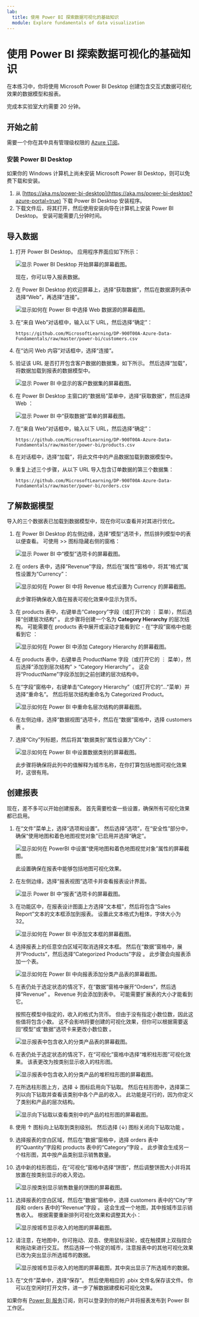 ```yaml
---
lab:
  title: 使用 Power BI 探索数据可视化的基础知识
  module: Explore fundamentals of data visualization
---
```


# 使用 Power BI 探索数据可视化的基础知识

在本练习中，你将使用 Microsoft Power BI Desktop 创建包含交互式数据可视化效果的数据模型和报表。

完成本实验室大约需要 20 分钟。

## 开始之前

需要一个你在其中具有管理级权限的 [Azure 订阅](https://azure.microsoft.com/free)。

### 安装 Power BI Desktop

如果你的 Windows 计算机上尚未安装 Microsoft Power BI Desktop，则可以免费下载和安装。

1. 从 [https://aka.ms/power-bi-desktop](https://aka.ms/power-bi-desktop?azure-portal=true) 下载 Power BI Desktop 安装程序。
1. 下载文件后，将其打开，然后使用安装向导在计算机上安装 Power BI Desktop。 安装可能需要几分钟时间。

## 导入数据

1. 打开 Power BI Desktop。 应用程序界面应如下所示：

    ![显示 Power BI Desktop 开始屏幕的屏幕截图。](images/power-bi-start.png)

    现在，你可以导入报表数据。

1. 在 Power BI Desktop 的欢迎屏幕上，选择“获取数据”，然后在数据源列表中选择“Web”，再选择“连接”。

    ![显示如何在 Power BI 中选择 Web 数据源的屏幕截图。](images/web-source.png)

1. 在“来自 Web”对话框中，输入以下 URL，然后选择“确定”：

    ```
    https://github.com/MicrosoftLearning/DP-900T00A-Azure-Data-Fundamentals/raw/master/power-bi/customers.csv
    ```

1. 在“访问 Web 内容”对话框中，选择“连接”。

1. 验证该 URL 是否打开包含客户数据的数据集，如下所示。 然后选择“加载”，将数据加载到报表的数据模型中。

    ![显示 Power BI 中显示的客户数据集的屏幕截图。](images/customers.png)

1. 在 Power BI Desktop 主窗口的“数据局”菜单中，选择“获取数据”，然后选择 Web ：

    ![显示 Power BI 中“获取数据”菜单的屏幕截图。](images/get-data.png)

1. 在“来自 Web”对话框中，输入以下 URL，然后选择“确定”：

    ```
    https://github.com/MicrosoftLearning/DP-900T00A-Azure-Data-Fundamentals/raw/master/power-bi/products.csv
    ```

1. 在对话框中，选择“加载”，将此文件中的产品数据加载到数据模型中。

1. 重复上述三个步骤，从以下 URL 导入包含订单数据的第三个数据集：

    ```
    https://github.com/MicrosoftLearning/DP-900T00A-Azure-Data-Fundamentals/raw/master/power-bi/orders.csv
    ```

## 了解数据模型

导入的三个数据表已加载到数据模型中，现在你可以查看并对其进行优化。

1. 在 Power BI Desktop 的左侧边缘，选择“模型”选项卡，然后排列模型中的表以便查看。 可使用 >> 图标隐藏右侧的窗格：

    ![显示 Power BI 中“模型”选项卡的屏幕截图。](images/model-tab.png)

1. 在 orders 表中，选择“Revenue”字段，然后在“属性”窗格中，将其“格式”属性设置为“Currency”：

    ![显示如何在 Power BI 中将 Revenue 格式设置为 Currency 的屏幕截图。](images/revenue-currency.png)

    此步骤将确保收入值在报表可视化效果中显示为货币。

1. 在 products 表中，右键单击“Category”字段（或打开它的 &vellip; 菜单），然后选择“创建层次结构”  。 此步骤将创建一个名为 **Category Hierarchy** 的层次结构。 可能需要在 products 表中展开或滚动才能看到它 - 在“字段”窗格中也能看到它 ：

    ![显示如何在 Power BI 中添加 Category Hierarchy 的屏幕截图。](images/category-hierarchy.png)

1. 在 products 表中，右键单击 ProductName 字段（或打开它的 &vellip; 菜单），然后选择“添加到层次结构” > “Category Hierarchy”   。 这会将“ProductName”字段添加到之前创建的层次结构中。
1. 在“字段”窗格中，右键单击“Category Hierarchy”（或打开它的“…”菜单）并选择“重命名”。 然后将层次结构重命名为 Categorized Product。

    ![显示如何在 Power BI 中重命名层次结构的屏幕截图。](images/rename-hierarchy.png)

1. 在左侧边缘，选择“数据视图”选项卡，然后在“数据”窗格中，选择 customers 表  。
1. 选择“City”列标题，然后将其“数据类别”属性设置为“City”：

    ![显示如何在 Power BI 中设置数据类别的屏幕截图。](images/data-category.png)

    此步骤将确保将此列中的值解释为城市名称，在你打算包括地图可视化效果时，这很有用。

## 创建报表

现在，差不多可以开始创建报表。 首先需要检查一些设置，确保所有可视化效果都已启用。

1. 在“文件”菜单上，选择“选项和设置”。 然后选择“选项”，在“安全性”部分中，确保“使用地图和着色地图视觉对象”已启用并选择“确定”。

    ![显示如何在 PowerBI 中设置“使用地图和着色地图视觉对象”属性的屏幕截图。](images/set-options.png)

    此设置确保在报表中能够包括地图可视化效果。

1. 在左侧边缘，选择“报表视图”选项卡并查看报表设计界面。

    ![显示 Power BI 中“报表”选项卡的屏幕截图。](images/report-tab.png)

1. 在功能区中，在报表设计图面上方选择“文本框”，然后将包含“Sales Report”文本的文本框添加到报表。 设置此文本格式为粗体，字体大小为 32。

    ![显示如何在 Power BI 中添加文本框的屏幕截图。](images/text-box.png)

1. 选择报表上的任意空白区域可取消选择文本框。 然后在“数据”窗格中，展开“Products”，然后选择“Categorized Products”字段  。 此步骤会向报表添加一个表。

    ![显示如何在 Power BI 中向报表添加分类产品表的屏幕截图。](images/categorized-products-table.png)

1. 在表仍处于选定状态的情况下，在“数据”窗格中展开“Orders”，然后选择“Revenue”  。 Revenue 列会添加到表中。 可能需要扩展表的大小才能看到它。

    按照在模型中指定的，收入的格式为货币。 但由于没有指定小数位数，因此这些值将包含小数。 这不会影响将要创建的可视化效果，但你可以根据需要返回“模型”或“数据”选项卡来更改小数位数 。

    ![显示报表中包含收入的分类产品表的屏幕截图。](images/revenue-column.png)

1. 在表仍处于选定状态的情况下，在“可视化”窗格中选择“堆积柱形图”可视化效果。 该表更改为按类别显示收入的柱形图。

    ![显示报表中包含收入的分类产品的堆积柱形图的屏幕截图。](images/stacked-column-chart.png)

1. 在所选柱形图上方，选择 &#8595; 图标启用向下钻取。 然后在柱形图中，选择第二列以向下钻取并查看该类别中各个产品的收入。 此功能是可行的，因为你定义了类别和产品的层次结构。

    ![显示向下钻取以查看类别中的产品的柱形图的屏幕截图。](images/drill-down.png)

1. 使用 &#x2191; 图标向上钻取到类别级别。 然后选择 (&#8595;) 图标关闭向下钻取功能 。
1. 选择报表的空白区域，然后在“数据”窗格中，选择 orders 表中的“Quantity”字段和 products 表中的“Category”字段    。 此步骤会生成另一个柱形图，其中按产品类别显示销售数量。
1. 选中新的柱形图后，在“可视化”窗格中选择“饼图”，然后调整饼图大小并将其放置在按类别显示的收入旁边。

    ![显示按类别显示销售数量的饼图的屏幕截图。](images/category-pie-chart.png)

1. 选择报表的空白区域，然后在“数据”窗格中，选择 customers 表中的“City”字段和 orders 表中的“Revenue”字段    。 这会生成一个地图，其中按城市显示销售收入。 根据需要重新排列可视化效果和调整其大小：

    ![显示按城市显示收入的地图的屏幕截图。](images/revenue-map.png)

1. 请注意，在地图中，你可拖动、双击、使用鼠标滚轮，或在触摸屏上双指捏合和拖动来进行交互。 然后选择一个特定的城市，注意报表中的其他可视化效果已改为突出显示所选城市的数据。

    ![显示按城市显示收入的地图的屏幕截图，其中突出显示了所选城市的数据。](images/selected-data.png)

1. 在“文件”菜单中，选择“保存”。 然后使用相应的 .pbix 文件名保存该文件。 你可以在空闲时打开文件，进一步了解数据建模和可视化效果。

如果你有 [Power BI 服务](https://www.powerbi.com/?azure-portal=true)订阅，则可以登录到你的帐户并将报表发布到 Power BI 工作区。 
